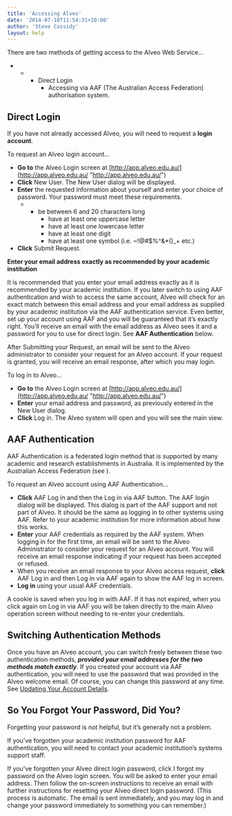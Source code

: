 ```yaml
---
title: 'Accessing Alveo'
date: '2014-07-18T11:54:31+10:00'
author: 'Steve Cassidy'
layout: help
---
```


There are two methods of getting access to the Alveo Web Service…

- - - Direct Login
        - Accessing via AAF (The Australian Access Federation) authorisation system.

## **Direct Login**

If you have not already accessed Alveo, you will need to request a **login account**.

To request an Alveo login account…

- **Go to** the Alveo Login screen at [http://app.alveo.edu.au/](http://app.alveo.edu.au/ "http://app.alveo.edu.au/")
- **Click** New User. The New User dialog will be displayed.
- **Enter** the requested information about yourself and enter your choice of password. Your password must meet these requirements. 
    - - be between 6 and 20 characters long
        - have at least one uppercase letter
        - have at least one lowercase letter
        - have at least one digit
        - have at least one symbol (i.e. ~!@#$%^&amp;\*()\_+ etc.)
- **Click** Submit Request.



**Enter your email address exactly as recommended by your academic institution**

It is recommended that you enter your email address exactly as it is recommended by your academic institution. If you later switch to using AAF authentication and wish to access the same account, Alveo will check for an exact match between this email address and your email address as supplied by your academic institution via the AAF authentication service. Even better, set up your account using AAF and you will be guaranteed that it’s exactly right. You’ll receive an email with the email address as Alveo sees it and a password for you to use for direct login. See **AAF Authentication** below.



After Submitting your Request, an email will be sent to the Alveo administrator to consider your request for an Alveo account. If your request is granted, you will receive an email response, after which you may login.

To log in to Alveo…

- **Go to** the Alveo Login screen at [http://app.alveo.edu.au/](http://app.alveo.edu.au/ "http://app.alveo.edu.au/")
- **Enter** your email address and password, as previously entered in the New User dialog.
- **Click** Log in. The Alveo system will open and you will see the main view.



## **AAF Authentication**

AAF Authentication is a federated login method that is supported by many academic and research establishments in Australia. It is implemented by the Australian Access Federation (see ).

To request an Alveo account using AAF Authentication…

- **Click** AAF Log in and then the Log in via AAF button. The AAF login dialog will be displayed. This dialog is part of the AAF support and not part of Alveo. It should be the same as logging in to other systems using AAF. Refer to your academic institution for more information about how this works.
- **Enter** your AAF credentials as required by the AAF system. When logging in for the first time, an email will be sent to the Alveo Administrator to consider your request for an Alveo account. You will receive an email response indicating if your request has been accepted or refused.
- When you receive an email response to your Alveo access request, **click** AAF Log in and then Log in via AAF again to show the AAF log in screen.
- **Log in** using your usual AAF credentials.



A cookie is saved when you log in with AAF. If it has not expired, when you click again on Log in via AAF you will be taken directly to the main Alveo operation screen without needing to re-enter your credentials.

## **Switching Authentication Methods**

Once you have an Alveo account, you can switch freely between these two authentication methods, ***provided your email addresses for the two methods match exactly***. If you created your account via AAF authentication, you will need to use the password that was provided in the Alveo welcome email. Of course, you can change this password at any time. See [Updating Your Account Details](/alveo-help/user-administration-functions/updating-your-account-details "Updating Your Account Details").

## **So You Forgot Your Password, Did You?**

Forgetting your password is not helpful, but it’s generally not a problem.

If you’ve forgotten your academic institution password for AAF authentication, you will need to contact your academic institution’s systems support staff.

If you’ve forgotten your Alveo direct login password, click I forgot my password on the Alveo login screen. You will be asked to enter your email address. Then follow the on-screen instructions to receive an email with further instructions for resetting your Alveo direct login password. (This process is automatic. The email is sent immediately, and you may log in and change your password immediately to something you can remember.)